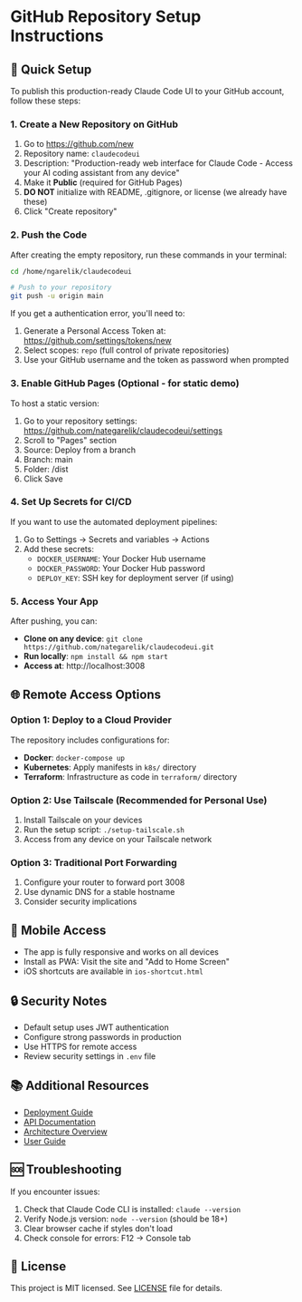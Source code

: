 # GitHub Repository Setup Instructions

## 🚀 Quick Setup

To publish this production-ready Claude Code UI to your GitHub account, follow these steps:

### 1. Create a New Repository on GitHub

1. Go to https://github.com/new
2. Repository name: `claudecodeui`
3. Description: "Production-ready web interface for Claude Code - Access your AI coding assistant from any device"
4. Make it **Public** (required for GitHub Pages)
5. **DO NOT** initialize with README, .gitignore, or license (we already have these)
6. Click "Create repository"

### 2. Push the Code

After creating the empty repository, run these commands in your terminal:

```bash
cd /home/ngarelik/claudecodeui

# Push to your repository
git push -u origin main
```

If you get a authentication error, you'll need to:
1. Generate a Personal Access Token at: https://github.com/settings/tokens/new
2. Select scopes: `repo` (full control of private repositories)
3. Use your GitHub username and the token as password when prompted

### 3. Enable GitHub Pages (Optional - for static demo)

To host a static version:

1. Go to your repository settings: https://github.com/nategarelik/claudecodeui/settings
2. Scroll to "Pages" section
3. Source: Deploy from a branch
4. Branch: main
5. Folder: /dist
6. Click Save

### 4. Set Up Secrets for CI/CD

If you want to use the automated deployment pipelines:

1. Go to Settings → Secrets and variables → Actions
2. Add these secrets:
   - `DOCKER_USERNAME`: Your Docker Hub username
   - `DOCKER_PASSWORD`: Your Docker Hub password
   - `DEPLOY_KEY`: SSH key for deployment server (if using)

### 5. Access Your App

After pushing, you can:

- **Clone on any device**: `git clone https://github.com/nategarelik/claudecodeui.git`
- **Run locally**: `npm install && npm start`
- **Access at**: http://localhost:3008

## 🌐 Remote Access Options

### Option 1: Deploy to a Cloud Provider

The repository includes configurations for:
- **Docker**: `docker-compose up`
- **Kubernetes**: Apply manifests in `k8s/` directory
- **Terraform**: Infrastructure as code in `terraform/` directory

### Option 2: Use Tailscale (Recommended for Personal Use)

1. Install Tailscale on your devices
2. Run the setup script: `./setup-tailscale.sh`
3. Access from any device on your Tailscale network

### Option 3: Traditional Port Forwarding

1. Configure your router to forward port 3008
2. Use dynamic DNS for a stable hostname
3. Consider security implications

## 📱 Mobile Access

- The app is fully responsive and works on all devices
- Install as PWA: Visit the site and "Add to Home Screen"
- iOS shortcuts are available in `ios-shortcut.html`

## 🔒 Security Notes

- Default setup uses JWT authentication
- Configure strong passwords in production
- Use HTTPS for remote access
- Review security settings in `.env` file

## 📚 Additional Resources

- [Deployment Guide](./DEPLOYMENT-GUIDE.md)
- [API Documentation](./docs/API-DOCUMENTATION.md)
- [Architecture Overview](./docs/ARCHITECTURE.md)
- [User Guide](./docs/USER-GUIDE.md)

## 🆘 Troubleshooting

If you encounter issues:

1. Check that Claude Code CLI is installed: `claude --version`
2. Verify Node.js version: `node --version` (should be 18+)
3. Clear browser cache if styles don't load
4. Check console for errors: F12 → Console tab

## 📄 License

This project is MIT licensed. See [LICENSE](./LICENSE) file for details.